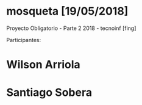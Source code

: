 # mosqueta [19/05/2018]

Proyecto Obligatorio - Parte 2 2018 - tecnoinf [fing]

Participantes:
# Wilson Arriola
# Santiago Sobera
